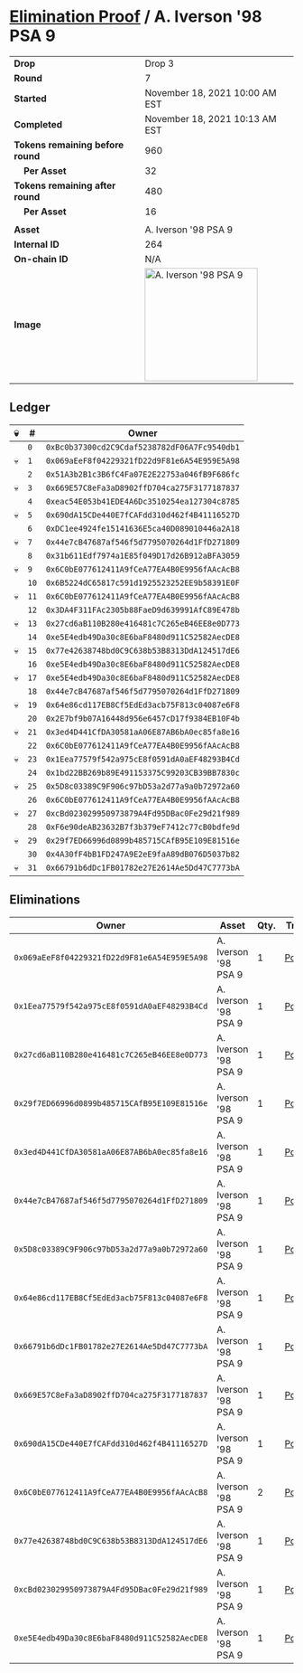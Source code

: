 # [Elimination Proof](./readme.md) / A. Iverson &#039;98 PSA 9

|||
|---|---|
| **Drop** | Drop 3 |
| **Round** | 7 |
| **Started** | November 18, 2021 10:00 AM EST |
| **Completed** | November 18, 2021 10:13 AM EST |
| **Tokens remaining before round** | 960 |
| **&nbsp;&nbsp;&nbsp;&nbsp;Per Asset** | 32 |
| **Tokens remaining after round** | 480 |
| **&nbsp;&nbsp;&nbsp;&nbsp;Per Asset** | 16 |
| | |
| **Asset** | A. Iverson &#039;98 PSA 9 |
| **Internal ID** | 264 |
| **On-chain ID** | N/A |
| **Image** | <img src="https://tcdn.blokpax.com/94d9199b-dc56-4dc7-9892-171fdfcfc940/00d79499f48fc1b86628f17c7f078b06bdb4da6fc5fbcc8fb57b72e30691ed40.jpg" height="200" alt="A. Iverson &#039;98 PSA 9" /> |

## Ledger

| 💀 | # | Owner |
| --- | --- | --- |
|  | `0` | `0xBc0b37300cd2C9Cdaf5238782dF06A7Fc9540db1` |
| 💀 | `1` | `0x069aEeF8f04229321fD22d9F81e6A54E959E5A98` |
|  | `2` | `0x51A3b2B1c3B6fC4Fa07E2E22753a046fB9F686fc` |
| 💀 | `3` | `0x669E57C8eFa3aD8902ffD704ca275F3177187837` |
|  | `4` | `0xeac54E053b41EDE4A6Dc3510254ea127304c8785` |
| 💀 | `5` | `0x690dA15CDe440E7fCAFdd310d462f4B41116527D` |
|  | `6` | `0xDC1ee4924fe15141636E5ca40D089010446a2A18` |
| 💀 | `7` | `0x44e7cB47687af546f5d7795070264d1FfD271809` |
|  | `8` | `0x31b611Edf7974a1E85f049D17d26B912aBFA3059` |
| 💀 | `9` | `0x6C0bE077612411A9fCeA77EA4B0E9956fAAcAcB8` |
|  | `10` | `0x6B5224dC65817c591d1925523252EE9b58391E0F` |
| 💀 | `11` | `0x6C0bE077612411A9fCeA77EA4B0E9956fAAcAcB8` |
|  | `12` | `0x3DA4F311FAc2305b88FaeD9d639991AfC89E478b` |
| 💀 | `13` | `0x27cd6aB110B280e416481c7C265eB46EE8e0D773` |
|  | `14` | `0xe5E4edb49Da30c8E6baF8480d911C52582AecDE8` |
| 💀 | `15` | `0x77e42638748bd0C9C638b53B8313DdA124517dE6` |
|  | `16` | `0xe5E4edb49Da30c8E6baF8480d911C52582AecDE8` |
| 💀 | `17` | `0xe5E4edb49Da30c8E6baF8480d911C52582AecDE8` |
|  | `18` | `0x44e7cB47687af546f5d7795070264d1FfD271809` |
| 💀 | `19` | `0x64e86cd117EB8Cf5EdEd3acb75F813c04087e6F8` |
|  | `20` | `0x2E7bf9b07A16448d956e6457cD17f9384EB10F4b` |
| 💀 | `21` | `0x3ed4D441CfDA30581aA06E87AB6bA0ec85fa8e16` |
|  | `22` | `0x6C0bE077612411A9fCeA77EA4B0E9956fAAcAcB8` |
| 💀 | `23` | `0x1Eea77579f542a975cE8f0591dA0aEF48293B4Cd` |
|  | `24` | `0x1bd22BB269b89E491153375C99203CB39BB7830c` |
| 💀 | `25` | `0x5D8c03389C9F906c97bD53a2d77a9a0b72972a60` |
|  | `26` | `0x6C0bE077612411A9fCeA77EA4B0E9956fAAcAcB8` |
| 💀 | `27` | `0xcBd023029950973879A4Fd95DBac0Fe29d21f989` |
|  | `28` | `0xF6e90deAB23632B7f3b379eF7412c77cB0bdfe9d` |
| 💀 | `29` | `0x29f7ED66996d0899b485715CAfB95E109E81516e` |
|  | `30` | `0x4A30fF4bB1FD247A9E2eE9faA89dB076D5037b82` |
| 💀 | `31` | `0x66791b6dDc1FB01782e27E2614Ae5Dd47C7773bA` |


## Eliminations

| Owner | Asset | Qty. | Transaction |
| --- | --- | --- | --- |
| `0x069aEeF8f04229321fD22d9F81e6A54E959E5A98` | A. Iverson '98 PSA 9 | 1 | [Polygonscan](https://polygonscan.com/tx/0xbd36a6ec03ca2e2b3b4040086c6b062fc8457b949812071fba02b3d8dd7c9394) |
| `0x1Eea77579f542a975cE8f0591dA0aEF48293B4Cd` | A. Iverson '98 PSA 9 | 1 | [Polygonscan](https://polygonscan.com/tx/0x0987648962f4851685414647e5aa5858b4a9dd8f1e0662124b0a588e82d2c189) |
| `0x27cd6aB110B280e416481c7C265eB46EE8e0D773` | A. Iverson '98 PSA 9 | 1 | [Polygonscan](https://polygonscan.com/tx/0x817c46075c6053faa1e1d02c5e349d2abedbe8527968e5cce3b6ea936d893428) |
| `0x29f7ED66996d0899b485715CAfB95E109E81516e` | A. Iverson '98 PSA 9 | 1 | [Polygonscan](https://polygonscan.com/tx/0xfca0bf98cc80b36b83a1449f9e94d02da7868a47892f739c181bb68cccbea6e1) |
| `0x3ed4D441CfDA30581aA06E87AB6bA0ec85fa8e16` | A. Iverson '98 PSA 9 | 1 | [Polygonscan](https://polygonscan.com/tx/0xa5bd6f6c6ed70076b2af0137229560eb6da793898d760f22ee1452e159d1a33b) |
| `0x44e7cB47687af546f5d7795070264d1FfD271809` | A. Iverson '98 PSA 9 | 1 | [Polygonscan](https://polygonscan.com/tx/0xd2eb757a79dcc1fbf638c6909dd43b11388d39054788793a4729a7a2bb223e12) |
| `0x5D8c03389C9F906c97bD53a2d77a9a0b72972a60` | A. Iverson '98 PSA 9 | 1 | [Polygonscan](https://polygonscan.com/tx/0x135b10af32c87f8dcd016aa567263f6e10ec98a172c560112f41d25bbe3d3299) |
| `0x64e86cd117EB8Cf5EdEd3acb75F813c04087e6F8` | A. Iverson '98 PSA 9 | 1 | [Polygonscan](https://polygonscan.com/tx/0xd6e1f2325a2a8c5d3cd8ade78776ddc4768472e3389d12bda207027e7806bcf5) |
| `0x66791b6dDc1FB01782e27E2614Ae5Dd47C7773bA` | A. Iverson '98 PSA 9 | 1 | [Polygonscan](https://polygonscan.com/tx/0x99e9f41a254e2f4b9b5da3249109e2c5ac293f6a0a1604839b30b3411de10f76) |
| `0x669E57C8eFa3aD8902ffD704ca275F3177187837` | A. Iverson '98 PSA 9 | 1 | [Polygonscan](https://polygonscan.com/tx/0x9a566edcaa58c3f5733bee355f2ffab61069e14fd46d14d029e32f0381ef5e67) |
| `0x690dA15CDe440E7fCAFdd310d462f4B41116527D` | A. Iverson '98 PSA 9 | 1 | [Polygonscan](https://polygonscan.com/tx/0xc91b8dbd5a45af019e8660a360ce55129ba50d453f93611d5dd2bc419f15b807) |
| `0x6C0bE077612411A9fCeA77EA4B0E9956fAAcAcB8` | A. Iverson '98 PSA 9 | 2 | [Polygonscan](https://polygonscan.com/tx/0x864beed9003b4f434ea649c524e1469c16c126c81f573c3c51e58d1f9b70920f) |
| `0x77e42638748bd0C9C638b53B8313DdA124517dE6` | A. Iverson '98 PSA 9 | 1 | [Polygonscan](https://polygonscan.com/tx/0x97fcf20b8c31ee653dd3753553c0a33341b23020a63a88de2f87a4647f4feeaf) |
| `0xcBd023029950973879A4Fd95DBac0Fe29d21f989` | A. Iverson '98 PSA 9 | 1 | [Polygonscan](https://polygonscan.com/tx/0x5f22bf9a1d5ce3cea55b90d1330f87524884d428ed4763bfaf0e742a8cff3324) |
| `0xe5E4edb49Da30c8E6baF8480d911C52582AecDE8` | A. Iverson '98 PSA 9 | 1 | [Polygonscan](https://polygonscan.com/tx/0x3733801fa25b29993303e016dbe19eaa770928862648d9cba6ecfe88bc57ae2d) |
